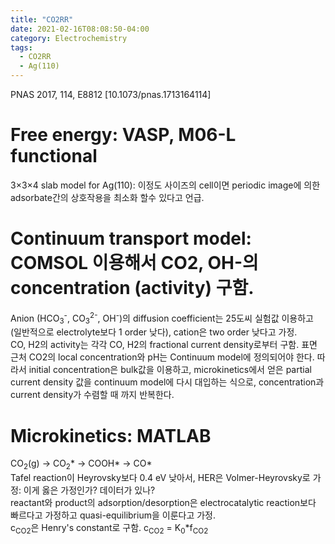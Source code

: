 ```yaml
---
title: "CO2RR"
date: 2021-02-16T08:08:50-04:00
category: Electrochemistry
tags:
  - CO2RR
  - Ag(110)
---
```


PNAS 2017, 114, E8812  [10.1073/pnas.1713164114]  

# Free energy: VASP, M06-L functional  
3×3×4 slab model for Ag(110): 이정도 사이즈의 cell이면 periodic image에 의한 adsorbate간의 상호작용을 최소화 할수 있다고 언급.
## 

# Continuum transport model: COMSOL 이용해서 CO2, OH-의 concentration (activity) 구함.  
Anion (HCO<sub>3</sub><sup>-</sup>, CO<sub>3</sub><sup>2-</sup>, OH<sup>-</sup>)의 diffusion coefficient는 25도씨 실험값 이용하고 (일반적으로 electrolyte보다 1 order 낮다), cation은 two order 낮다고 가정.  
CO, H2의 activity는 각각 CO, H2의 fractional current density로부터 구함.
표면 근처 CO2의 local concentration와 pH는 Continuum model에 정의되어야 한다. 따라서 initial concentration은 bulk값을 이용하고, microkinetics에서 얻은 partial current density 값을 continuum model에 다시 대입하는 식으로, concentration과 current density가 수렴할 때 까지 반복한다.  

# Microkinetics: MATLAB  
CO<sub>2</sub>(g) -> CO<sub>2</sub>* -> COOH* -> CO*  
Tafel reaction이 Heyrovsky보다 0.4 eV 낮아서, HER은 Volmer-Heyrovsky로 가정: 이게 옳은 가정인가? 데이터가 있나?  
reactant와 product의 adsorption/desorption은 electrocatalytic reaction보다 빠르다고 가정하고 quasi-equilibrium을 이룬다고 가정.  
c<sub>CO2</sub>은 Henry's constant로 구함. c<sub>CO2</sub> = K<sub>0</sub>*f<sub>CO2</sub>  



